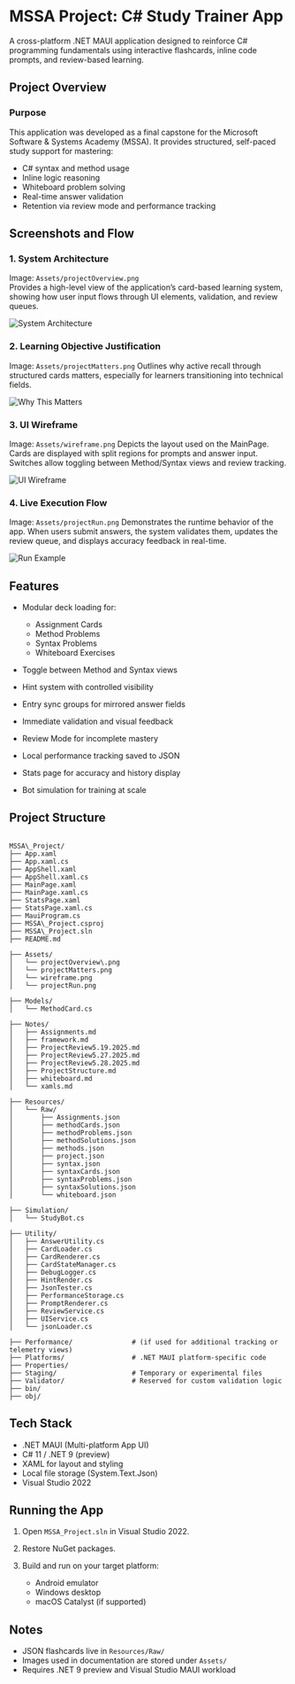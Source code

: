 ﻿# MSSA Project: C# Study Trainer App

A cross-platform .NET MAUI application designed to reinforce C# programming fundamentals using interactive flashcards, inline code prompts, and review-based learning.

## Project Overview

### Purpose

This application was developed as a final capstone for the Microsoft Software & Systems Academy (MSSA). It provides structured, self-paced study support for mastering:

- C# syntax and method usage
- Inline logic reasoning
- Whiteboard problem solving
- Real-time answer validation
- Retention via review mode and performance tracking

## Screenshots and Flow

### 1. System Architecture

Image: `Assets/projectOverview.png`  
Provides a high-level view of the application’s card-based learning system, showing how user input flows through UI elements, validation, and review queues.

![System Architecture](Assets/projectOverview.png)

### 2. Learning Objective Justification

Image: `Assets/projectMatters.png`
Outlines why active recall through structured cards matters, especially for learners transitioning into technical fields.

![Why This Matters](Assets/projectMatters.png)


### 3. UI Wireframe

Image: `Assets/wireframe.png`
Depicts the layout used on the MainPage. Cards are displayed with split regions for prompts and answer input. Switches allow toggling between Method/Syntax views and review tracking.


![UI Wireframe](Assets/wireframe.png)


### 4. Live Execution Flow

Image: `Assets/projectRun.png`
Demonstrates the runtime behavior of the app. When users submit answers, the system validates them, updates the review queue, and displays accuracy feedback in real-time.


![Run Example](Assets/projectRun.png)


## Features

* Modular deck loading for:

  * Assignment Cards
  * Method Problems
  * Syntax Problems
  * Whiteboard Exercises
* Toggle between Method and Syntax views
* Hint system with controlled visibility
* Entry sync groups for mirrored answer fields
* Immediate validation and visual feedback
* Review Mode for incomplete mastery
* Local performance tracking saved to JSON
* Stats page for accuracy and history display
* Bot simulation for training at scale

## Project Structure

```

MSSA\_Project/
├── App.xaml
├── App.xaml.cs
├── AppShell.xaml
├── AppShell.xaml.cs
├── MainPage.xaml
├── MainPage.xaml.cs
├── StatsPage.xaml
├── StatsPage.xaml.cs
├── MauiProgram.cs
├── MSSA\_Project.csproj
├── MSSA\_Project.sln
├── README.md

├── Assets/
│   └── projectOverview\.png
│   └── projectMatters.png
│   └── wireframe.png
│   └── projectRun.png

├── Models/
│   └── MethodCard.cs

├── Notes/
│   ├── Assignments.md
│   ├── framework.md
│   ├── ProjectReview5.19.2025.md
│   ├── ProjectReview5.27.2025.md
│   ├── ProjectReview5.28.2025.md
│   ├── ProjectStructure.md
│   ├── whiteboard.md
│   └── xamls.md

├── Resources/
│   └── Raw/
│       ├── Assignments.json
│       ├── methodCards.json
│       ├── methodProblems.json
│       ├── methodSolutions.json
│       ├── methods.json
│       ├── project.json
│       ├── syntax.json
│       ├── syntaxCards.json
│       ├── syntaxProblems.json
│       ├── syntaxSolutions.json
│       └── whiteboard.json

├── Simulation/
│   └── StudyBot.cs

├── Utility/
│   ├── AnswerUtility.cs
│   ├── CardLoader.cs
│   ├── CardRenderer.cs
│   ├── CardStateManager.cs
│   ├── DebugLogger.cs
│   ├── HintRender.cs
│   ├── JsonTester.cs
│   ├── PerformanceStorage.cs
│   ├── PromptRenderer.cs
│   ├── ReviewService.cs
│   ├── UIService.cs
│   └── jsonLoader.cs

├── Performance/               # (if used for additional tracking or telemetry views)
├── Platforms/                 # .NET MAUI platform-specific code
├── Properties/
├── Staging/                   # Temporary or experimental files
├── Validator/                 # Reserved for custom validation logic
├── bin/
├── obj/

```

## Tech Stack

* .NET MAUI (Multi-platform App UI)
* C# 11 / .NET 9 (preview)
* XAML for layout and styling
* Local file storage (System.Text.Json)
* Visual Studio 2022

## Running the App

1. Open `MSSA_Project.sln` in Visual Studio 2022.
2. Restore NuGet packages.
3. Build and run on your target platform:

   * Android emulator
   * Windows desktop
   * macOS Catalyst (if supported)

## Notes

* JSON flashcards live in `Resources/Raw/`
* Images used in documentation are stored under `Assets/`
* Requires .NET 9 preview and Visual Studio MAUI workload
